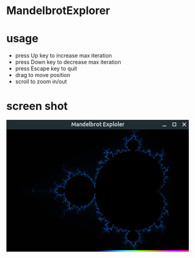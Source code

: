 # MandelbrotExplorer

# usage
 - press Up key to increase max iteration
 - press Down key to decrease max iteration
 - press Escape key to quit
 - drag to move position
 - scroll to zoom in/out

# screen shot
![img](./resources/mandelbrot01.png)
